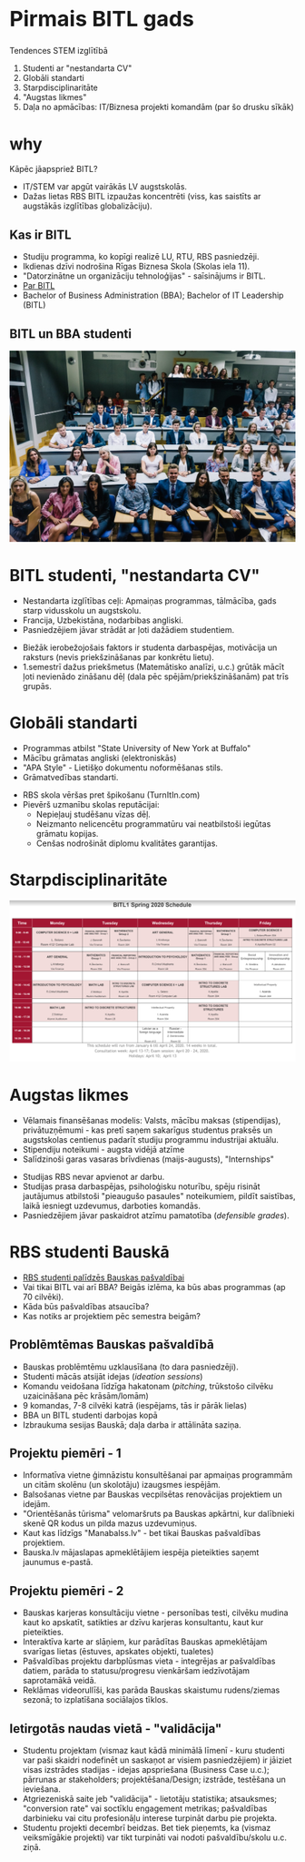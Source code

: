 # &nbsp;

<hgroup>

<h1 style="font-size:28pt">Pirmais BITL gads</h1>

<blue>Tendences STEM izglītībā</blue>

</hgroup><hgroup>

1. Studenti ar "nestandarta CV"
2. Globāli standarti
3. Starpdisciplinaritāte
4. "Augstas likmes"
5. Daļa no apmācības: IT/Biznesa projekti komandām (par šo drusku sīkāk)

</hgroup>



<!--

Validate - Your TODO lists
Your plans to learn new skills

-->



# <lo-why/> why

<div class="bigWhy">

Kāpēc jāapspriež BITL?

</div>
<div class="smallWhy">

* IT/STEM var apgūt vairākās LV augstskolās.
* Dažas lietas RBS BITL izpaužas koncentrēti (viss, kas saistīts 
ar augstākās izglītības globalizāciju).

</div>




## Kas ir BITL

* Studiju programma, ko kopīgi realizē LU, RTU, RBS pasniedzēji. 
* Ikdienas dzīvi nodrošina Rīgas Biznesa Skola (Skolas iela 11).
* "Datorzinātne un organizāciju tehnoloģijas" - saīsinājums ir BITL. 
* [Par BITL](https://www.bitl.lv/par-programmu/)
* Bachelor of Business Administration (BBA); Bachelor of IT Leadership (BITL)


## <lo-summary/> BITL un BBA studenti

![BITL Students](bitl-students.jpg)



# <lo-summary/>  BITL studenti, "nestandarta CV"

<hgroup>

* Nestandarta izglītības ceļi: Apmaiņas programmas, 
tālmācība, gads starp vidusskolu un augstskolu. 
* Francija, Uzbekistāna, nodarbibas angliski.
* Pasniedzējiem jāvar strādāt ar ļoti dažādiem studentiem. 

</hgroup>
<hgroup>

* Biežāk ierobežojošais faktors ir studenta darbaspējas, motivācija un raksturs (nevis 
priekšzināšanas par konkrētu lietu). 
* 1.semestrī dažus priekšmetus (Matemātisko analīzi, u.c.) grūtāk mācīt ļoti 
nevienādo zināšanu dēļ (dala pēc spējām/priekšzināšanām) pat trīs grupās.

</hgroup>


# <lo-summary/> Globāli standarti

<hgroup>

* Programmas atbilst "State University of New York at Buffalo"
* Mācību grāmatas angliski (elektroniskās)
* "APA Style" - Lietišķo dokumentu noformēšanas stils. 
* Grāmatvedības standarti. 

</hgroup>
<hgroup>

* RBS skola vēršas pret špikošanu (TurnItIn.com)
* Pievērš uzmanību skolas reputācijai: 
    * Nepieļauj studēšanu vīzas dēļ.
    * Neizmanto nelicencētu programmatūru vai neatbilstoši iegūtas grāmatu kopijas.
    * Cenšas nodrošināt diplomu kvalitātes garantijas.

</hgroup>


# <lo-summary/> Starpdisciplinaritāte 

![BITL schedule](bitl-schedule.png)





# <lo-summary/> Augstas likmes

<hgroup>

* Vēlamais finansēšanas modelis: Valsts, mācību maksas (stipendijas), privātuzņēmumi - kas pretī saņem sakarīgus studentus praksēs un
augstskolas centienus padarīt studiju programmu industrijai aktuālu. 
* Stipendiju noteikumi - augsta vidējā atzīme
* Salīdzinoši garas vasaras brīvdienas (maijs-augusts), "Internships"

</hgroup>
<hgroup>

* Studijas RBS nevar apvienot ar darbu.
* Studijas prasa darbaspējas, psiholoģisku noturību, spēju 
risināt jautājumus atbilstoši "pieaugušo pasaules" noteikumiem, 
pildīt saistības, laikā iesniegt uzdevumus, darboties komandās.
* Pasniedzējiem jāvar paskaidrot atzīmu pamatotība (*defensible grades*).

</hgroup>


# <lo-summary/> RBS studenti Bauskā

* [RBS studenti palīdzēs Bauskas pašvaldībai](https://labsoflatvia.com/aktuali/rbs-studenti-palidzes-bauskas-pasvaldibai)
* Vai tikai BITL vai arī BBA? Beigās izlēma, ka būs abas programmas (ap 70 cilvēki). 
* Kāda būs pašvaldības atsaucība?
* Kas notiks ar projektiem pēc semestra beigām?


## <lo-summary/> Problēmtēmas Bauskas pašvaldībā

* Bauskas problēmtēmu uzklausīšana (to dara pasniedzēji).
* Studenti mācās atsijāt idejas (*ideation sessions*)
* Komandu veidošana līdzīga hakatonam (*pitching*, trūkstošo cilvēku uzaicināšana pēc krāsām/lomām)
* 9 komandas, 7-8 cilvēki katrā (iespējams, tās ir pārāk lielas)
* BBA un BITL studenti darbojas kopā
* Izbraukuma sesijas Bauskā; daļa darba ir attālināta saziņa.


## <lo-summary/> Projektu piemēri - 1

* Informatīva vietne ģimnāzistu konsultēšanai par apmaiņas programmām un citām skolēnu (un skolotāju) izaugsmes iespējām. 
* Balsošanas vietne par Bauskas vecpilsētas renovācijas projektiem un idejām. 
* "Orientēšanās tūrisma" velomaršruts pa Bauskas apkārtni, kur dalībnieki skenē QR kodus un pilda mazus uzdevumiņus. 
* Kaut kas līdzīgs "Manabalss.lv" - bet tikai Bauskas pašvaldības projektiem. 
* Bauska.lv mājaslapas apmeklētājiem iespēja pieteikties saņemt jaunumus e-pastā. 

## <lo-summary/> Projektu piemēri - 2

* Bauskas karjeras konsultāciju vietne - personības testi, cilvēku mudina kaut ko apskatīt, satikties ar dzīvu karjeras konsultantu, kaut kur pieteikties.
* Interaktīva karte ar slāņiem, kur parādītas Bauskas apmeklētājam svarīgas lietas (ēstuves, apskates objekti, tualetes)
* Pašvaldības projektu darbplūsmas vieta - integrējas ar pašvaldības datiem, parāda to statusu/progresu 
vienkāršam iedzīvotājam saprotamākā veidā.
* Reklāmas videorullīši, kas parāda Bauskas skaistumu rudens/ziemas sezonā; to izplatīšana sociālajos tīklos.


## <lo-summary/> Ietirgotās naudas vietā - "validācija" 

* Studentu projektam (vismaz kaut kādā minimālā līmenī - kuru studenti var paši skaidri nodefinēt un saskaņot ar visiem pasniedzējiem) 
ir jāiziet visas izstrādes stadijas - idejas apspriešana (Business Case u.c.); pārrunas ar stakeholders; projektēšana/Design; izstrāde, testēšana un ieviešana. 
* Atgriezeniskā saite jeb "validācija" - lietotāju statistika; atsauksmes; "conversion rate" vai soctīklu engagement metrikas; pašvaldības darbinieku vai citu profesionāļu interese 
turpināt darbu pie projekta. 
* Studentu projekti decembrī beidzas. Bet tiek pieņemts, ka (vismaz veiksmīgākie projekti) var tikt turpināti vai nodoti pašvaldību/skolu u.c. ziņā. 



